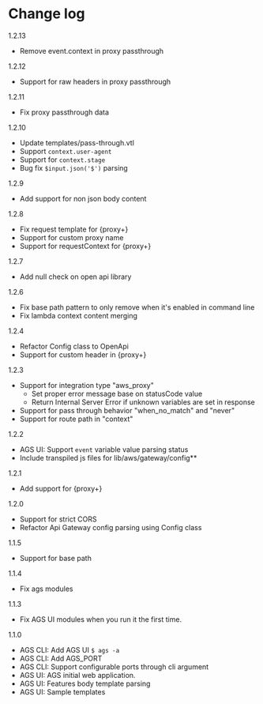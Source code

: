 # Change log

1.2.13
* Remove event.context in proxy passthrough

1.2.12
* Support for raw headers in proxy passthrough

1.2.11
* Fix proxy passthrough data

1.2.10
* Update templates/pass-through.vtl
* Support `context.user-agent`
* Support for `context.stage`
* Bug fix `$input.json('$')` parsing

1.2.9
* Add support for non json body content

1.2.8
* Fix request template for {proxy+}
* Support for custom proxy name
* Support for requestContext for {proxy+}

1.2.7
* Add null check on open api library

1.2.6
* Fix base path pattern to only remove when it's enabled in command line
* Fix lambda context content merging

1.2.4
* Refactor Config class to OpenApi
* Support for custom header in {proxy+}

1.2.3
* Support for integration type "aws_proxy"
    - Set proper error message base on statusCode value
    - Return Internal Server Error if unknown variables are set in response
* Support for pass through behavior "when_no_match" and "never"
* Support for route path in "context"

1.2.2
* AGS UI: Support `event` variable value parsing status 
* Include transpiled js files for lib/aws/gateway/config**

1.2.1
* Add support for {proxy+}

1.2.0
* Support for strict CORS
* Refactor Api Gateway config parsing using Config class

1.1.5
* Support for base path

1.1.4
* Fix ags modules

1.1.3
* Fix AGS UI modules when you run it the first time.

1.1.0
* AGS CLI: Add AGS UI `$ ags -a`
* AGS CLI: Add AGS_PORT
* AGS CLI: Support configurable ports through cli argument
* AGS UI: AGS initial web application.
* AGS UI: Features body template parsing
* AGS UI: Sample templates
